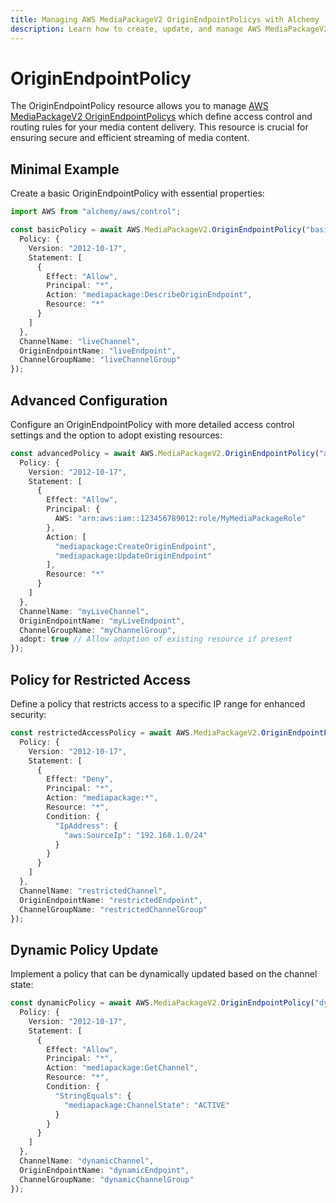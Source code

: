 ```yaml
---
title: Managing AWS MediaPackageV2 OriginEndpointPolicys with Alchemy
description: Learn how to create, update, and manage AWS MediaPackageV2 OriginEndpointPolicys using Alchemy Cloud Control.
---
```


# OriginEndpointPolicy

The OriginEndpointPolicy resource allows you to manage [AWS MediaPackageV2 OriginEndpointPolicys](https://docs.aws.amazon.com/mediapackagev2/latest/userguide/) which define access control and routing rules for your media content delivery. This resource is crucial for ensuring secure and efficient streaming of media content.

## Minimal Example

Create a basic OriginEndpointPolicy with essential properties:

```ts
import AWS from "alchemy/aws/control";

const basicPolicy = await AWS.MediaPackageV2.OriginEndpointPolicy("basicPolicy", {
  Policy: {
    Version: "2012-10-17",
    Statement: [
      {
        Effect: "Allow",
        Principal: "*",
        Action: "mediapackage:DescribeOriginEndpoint",
        Resource: "*"
      }
    ]
  },
  ChannelName: "liveChannel",
  OriginEndpointName: "liveEndpoint",
  ChannelGroupName: "liveChannelGroup"
});
```

## Advanced Configuration

Configure an OriginEndpointPolicy with more detailed access control settings and the option to adopt existing resources:

```ts
const advancedPolicy = await AWS.MediaPackageV2.OriginEndpointPolicy("advancedPolicy", {
  Policy: {
    Version: "2012-10-17",
    Statement: [
      {
        Effect: "Allow",
        Principal: {
          AWS: "arn:aws:iam::123456789012:role/MyMediaPackageRole"
        },
        Action: [
          "mediapackage:CreateOriginEndpoint",
          "mediapackage:UpdateOriginEndpoint"
        ],
        Resource: "*"
      }
    ]
  },
  ChannelName: "myLiveChannel",
  OriginEndpointName: "myLiveEndpoint",
  ChannelGroupName: "myChannelGroup",
  adopt: true // Allow adoption of existing resource if present
});
```

## Policy for Restricted Access

Define a policy that restricts access to a specific IP range for enhanced security:

```ts
const restrictedAccessPolicy = await AWS.MediaPackageV2.OriginEndpointPolicy("restrictedAccessPolicy", {
  Policy: {
    Version: "2012-10-17",
    Statement: [
      {
        Effect: "Deny",
        Principal: "*",
        Action: "mediapackage:*",
        Resource: "*",
        Condition: {
          "IpAddress": {
            "aws:SourceIp": "192.168.1.0/24"
          }
        }
      }
    ]
  },
  ChannelName: "restrictedChannel",
  OriginEndpointName: "restrictedEndpoint",
  ChannelGroupName: "restrictedChannelGroup"
});
```

## Dynamic Policy Update

Implement a policy that can be dynamically updated based on the channel state:

```ts
const dynamicPolicy = await AWS.MediaPackageV2.OriginEndpointPolicy("dynamicPolicy", {
  Policy: {
    Version: "2012-10-17",
    Statement: [
      {
        Effect: "Allow",
        Principal: "*",
        Action: "mediapackage:GetChannel",
        Resource: "*",
        Condition: {
          "StringEquals": {
            "mediapackage:ChannelState": "ACTIVE"
          }
        }
      }
    ]
  },
  ChannelName: "dynamicChannel",
  OriginEndpointName: "dynamicEndpoint",
  ChannelGroupName: "dynamicChannelGroup"
});
```